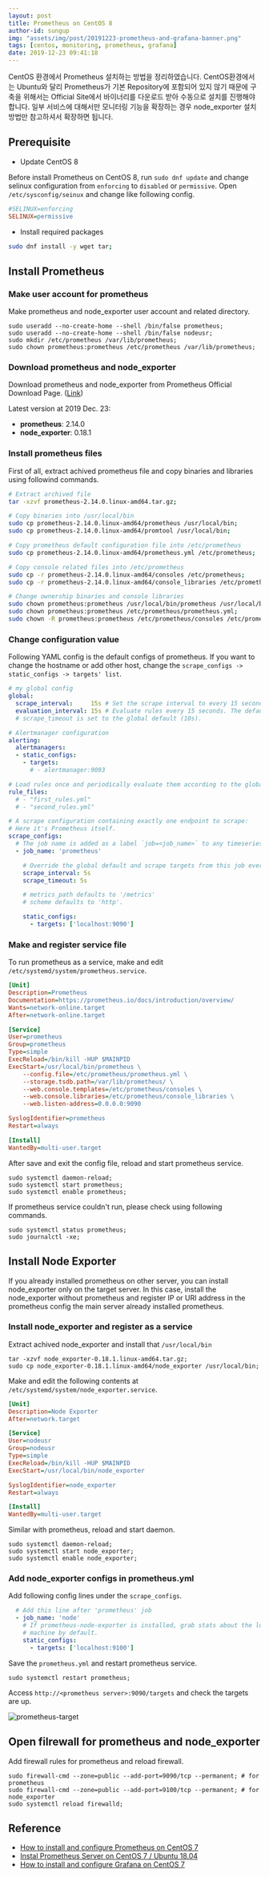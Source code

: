 ```yaml
---
layout: post
title: Prometheus on CentOS 8
author-id: sungup
img: "assets/img/post/20191223-prometheus-and-grafana-banner.png"
tags: [centos, monitoring, prometheus, grafana]
date: 2019-12-23 09:41:18
---
```


CentOS 환경에서 Prometheus 설치하는 방법을 정리하였습니다. CentOS환경에서는 Ubuntu와 달리 Prometheus가
기본 Repository에 포함되어 있지 않기 때문에 구축을 위해서는 Official Site에서 바이너리를 다운로드 받아 수동으로
설치를 진행해야 합니다. 일부 서비스에 대해서만 모니터링 기능을 확장하는 경우 node_exporter 설치 방법만 참고하셔서 확장하면
됩니다.

## Prerequisite

- Update CentOS 8

Before install Prometheus on CentOS 8, run `sudo dnf update` and change selinux
configuration from `enforcing` to `disabled` or `permissive`. Open
`/etc/sysconfig/seinux` and change like following config.

```ini
#SELINUX=enforcing
SELINUX=permissive
```

- Install required packages

```bash
sudo dnf install -y wget tar;
```

## Install Prometheus

### Make user account for prometheus

Make prometheus and node_exporter user account and related directory.

```shell
sudo useradd --no-create-home --shell /bin/false prometheus;
sudo useradd --no-create-home --shell /bin/false nodeusr;
sudo mkdir /etc/prometheus /var/lib/prometheus;
sudo chown prometheus:prometheus /etc/prometheus /var/lib/prometheus;
```

### Download prometheus and node_exporter

Download prometheus and node_exporter from Prometheus Official Download Page.
([Link](https://prometheus.io/download/))

Latest version at 2019 Dec. 23:

- **prometheus**: 2.14.0
- **node_exporter**: 0.18.1

### Install prometheus files

First of all, extract achived prometheus file and copy binaries and libraries
using followind commands.

```bash
# Extract archived file
tar -xzvf prometheus-2.14.0.linux-amd64.tar.gz;

# Copy binaries into /usr/local/bin
sudo cp prometheus-2.14.0.linux-amd64/prometheus /usr/local/bin;
sudo cp prometheus-2.14.0.linux-amd64/promtool /usr/local/bin;

# Copy prometheus default configuration file into /etc/prometheus
sudo cp prometheus-2.14.0.linux-amd64/prometheus.yml /etc/prometheus;

# Copy console related files into /etc/prometheus
sudo cp -r prometheus-2.14.0.linux-amd64/consoles /etc/prometheus;
sudo cp -r prometheus-2.14.0.linux-amd64/console_libraries /etc/prometheus;

# Change ownership binaries and console libraries
sudo chown prometheus:prometheus /usr/local/bin/prometheus /usr/local/bin/promtool;
sudo chown prometheus:prometheus /etc/prometheus/prometheus.yml;
sudo chown -R prometheus:prometheus /etc/prometheus/consoles /etc/prometheus/console_libraries;
```

### Change configuration value

Following YAML config is the default configs of prometheus. If you want to
change the hostname or add other host, change the
`scrape_configs -> static_configs -> targets' list`.

```yaml
# my global config
global:
  scrape_interval:     15s # Set the scrape interval to every 15 seconds. Default is every 1 minute.
  evaluation_interval: 15s # Evaluate rules every 15 seconds. The default is every 1 minute.
  # scrape_timeout is set to the global default (10s).

# Alertmanager configuration
alerting:
  alertmanagers:
  - static_configs:
    - targets:
      # - alertmanager:9093

# Load rules once and periodically evaluate them according to the global 'evaluation_interval'.
rule_files:
  # - "first_rules.yml"
  # - "second_rules.yml"

# A scrape configuration containing exactly one endpoint to scrape:
# Here it's Prometheus itself.
scrape_configs:
  # The job name is added as a label `job=<job_name>` to any timeseries scraped from this config.
  - job_name: 'prometheus'

    # Override the global default and scrape targets from this job every 5 seconds.
    scrape_interval: 5s
    scrape_timeout: 5s

    # metrics_path defaults to '/metrics'
    # scheme defaults to 'http'.

    static_configs:
      - targets: ['localhost:9090']
```

### Make and register service file

To run prometheus as a service, make and edit
`/etc/systemd/system/prometheus.service`.

```ini
[Unit]
Description=Prometheus
Documentation=https://prometheus.io/docs/introduction/overview/
Wants=network-online.target
After=network-online.target

[Service]
User=prometheus
Group=prometheus
Type=simple
ExecReload=/bin/kill -HUP $MAINPID
ExecStart=/usr/local/bin/prometheus \
    --config.file=/etc/prometheus/prometheus.yml \
    --storage.tsdb.path=/var/lib/prometheus/ \
    --web.console.templates=/etc/prometheus/consoles \
    --web.console.libraries=/etc/prometheus/console_libraries \
    --web.listen-address=0.0.0.0:9090

SyslogIdentifier=prometheus
Restart=always

[Install]
WantedBy=multi-user.target
```

After save and exit the config file, reload and start prometheus service.

```shell
sudo systemctl daemon-reload;
sudo systemctl start prometheus;
sudo systemctl enable prometheus;
```

If prometheus service couldn't run, please check using following commands.

```shell
sudo systemctl status prometheus;
sudo journalctl -xe;
```

## Install Node Exporter

If you already installed prometheus on other server, you can install
node_exporter only on the target server. In this case, install the
node_exporter without prometheus and register IP or URI address in the
prometheus config the main server already installed prometheus.

### Install node_exporter and register as a service

Extract achived node_exporter and install that `/usr/local/bin`

```shell
tar -xzvf node_exporter-0.18.1.linux-amd64.tar.gz;
sudo cp node_exporter-0.18.1.linux-amd64/node_exporter /usr/local/bin;
```

Make and edit the following contents at
`/etc/systemd/system/node_exporter.service`.

```ini
[Unit]
Description=Node Exporter
After=network.target

[Service]
User=nodeusr
Group=nodeusr
Type=simple
ExecReload=/bin/kill -HUP $MAINPID
ExecStart=/usr/local/bin/node_exporter

SyslogIdentifier=node_exporter
Restart=always

[Install]
WantedBy=multi-user.target
```

Similar with prometheus, reload and start daemon.

```shell
sudo systemctl daemon-reload;
sudo systemctl start node_exporter;
sudo systemctl enable node_exporter;
```

### Add node_exporter configs in prometheus.yml

Add following config lines under the `scrape_configs`.

```yaml
  # Add this line after 'prometheus' job
  - job_name: 'node'
    # If prometheus-node-exporter is installed, grab stats about the local
    # machine by default.
    static_configs:
      - targets: ['localhost:9100']
```

Save the `prometheus.yml` and restart prometheus service.

```shell
sudo systemctl restart prometheus;
```

Access `http://<prometheus server>:9090/targets` and check the targets are up.

![prometheus-target](/assets/img/posts/20191223-prometheus-01.png)

## Open filrewall for prometheus and node_exporter

Add firewall rules for prometheus and reload firewall.

```shell
sudo firewall-cmd --zone=public --add-port=9090/tcp --permanent; # for prometheus
sudo firewall-cmd --zone=public --add-port=9100/tcp --permanent; # for node_exporter
sudo systemctl reload firewalld;
```

## Reference

- [How to install and configure Prometheus on CentOS 7](https://www.fosslinux.com/10398/how-to-install-and-configure-prometheus-on-centos-7.htm)
- [Instal Prometheus Server on CentOS 7 / Ubuntu 18.04](https://computingforgeeks.com/install-prometheus-server-on-centos-7/)
- [How to install and configure Grafana on CentOS 7](https://www.fosslinux.com/8328/how-to-install-and-configure-grafana-on-centos-7.htm)
